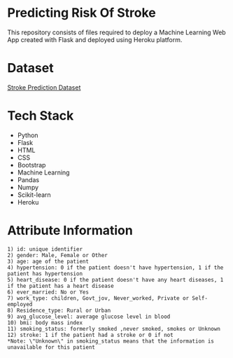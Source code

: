 # Predicting Risk Of Stroke
This repository consists of files required to deploy a Machine Learning Web App created with Flask and deployed using Heroku platform.

# Dataset

[Stroke Prediction Dataset](https://www.kaggle.com/fedesoriano/stroke-prediction-dataset)

# Tech Stack

- Python
- Flask
- HTML
- CSS
- Bootstrap
- Machine Learning
- Pandas
- Numpy
- Scikit-learn
- Heroku

 # Attribute Information
    1) id: unique identifier
    2) gender: Male, Female or Other
    3) age: age of the patient
    4) hypertension: 0 if the patient doesn't have hypertension, 1 if the patient has hypertension
    5) heart_disease: 0 if the patient doesn't have any heart diseases, 1 if the patient has a heart disease
    6) ever_married: No or Yes
    7) work_type: children, Govt_jov, Never_worked, Private or Self-employed
    8) Residence_type: Rural or Urban
    9) avg_glucose_level: average glucose level in blood
    10) bmi: body mass index
    11) smoking_status: formerly smoked ,never smoked, smokes or Unknown
    12) stroke: 1 if the patient had a stroke or 0 if not
    *Note: \"Unknown\" in smoking_status means that the information is unavailable for this patient

